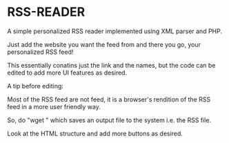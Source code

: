 RSS-READER
==========

A simple personalized RSS reader implemented using XML parser and PHP.

Just add the website you want the feed from and there you go, your personalized RSS feed! 

This essentially conatins just the link and the names, but the code can be edited to add more UI features as desired.

A tip before editing:

Most of the RSS feed are not feed, it is a browser's rendition of the RSS feed in a more user friendly way.

So, do "wget <URL>" which saves an output file to the system i.e. the RSS file.

Look at the HTML structure and add more buttons as desired.
